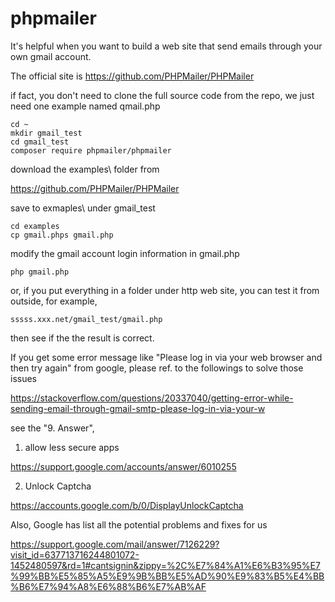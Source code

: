 # phpmailer

It's helpful when you want to build a web site that send emails through your own gmail account.

The official site is
https://github.com/PHPMailer/PHPMailer

if fact, you don't need to clone the full source code from the repo, 
we just need one example named qmail.php 

	cd ~
	mkdir gmail_test
	cd gmail_test
	composer require phpmailer/phpmailer

download the examples\ folder from 

https://github.com/PHPMailer/PHPMailer

save to exmaples\ under gmail_test 

	cd examples
	cp gmail.phps gmail.php

modify the gmail account login information in gmail.php

	php gmail.php 

or, if you put everything in a folder under http web site,
you can test it from outside, for example, 

	sssss.xxx.net/gmail_test/gmail.php

then see if the the result is correct.

If you get some error message like "Please log in via your web browser and then try again" 
from google, please ref. to the followings to solve those issues

https://stackoverflow.com/questions/20337040/getting-error-while-sending-email-through-gmail-smtp-please-log-in-via-your-w

see the "9. Answer", 

1. allow less secure apps

https://support.google.com/accounts/answer/6010255

2. Unlock Captcha

https://accounts.google.com/b/0/DisplayUnlockCaptcha

Also, Google has list all the potential problems and fixes for us

https://support.google.com/mail/answer/7126229?visit_id=637713716244801072-1452480597&rd=1#cantsignin&zippy=%2C%E7%84%A1%E6%B3%95%E7%99%BB%E5%85%A5%E9%9B%BB%E5%AD%90%E9%83%B5%E4%BB%B6%E7%94%A8%E6%88%B6%E7%AB%AF